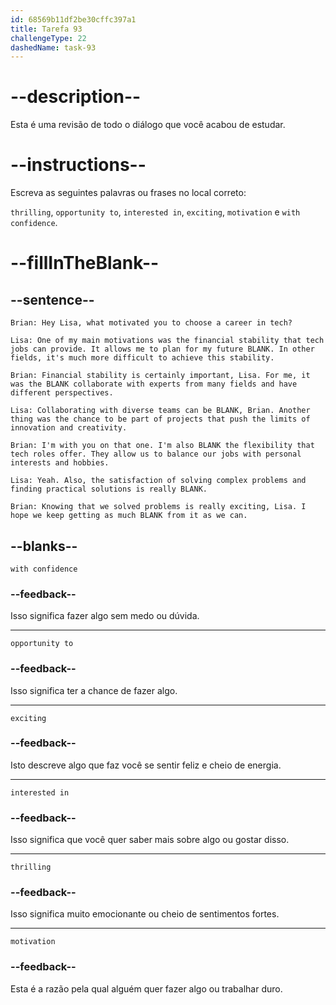 ```yaml
---
id: 68569b11df2be30cffc397a1
title: Tarefa 93
challengeType: 22
dashedName: task-93
---
```


<!-- REVIEW -->

# --description--

Esta é uma revisão de todo o diálogo que você acabou de estudar.

# --instructions--

Escreva as seguintes palavras ou frases no local correto:

`thrilling`, `opportunity to`, `interested in`, `exciting`, `motivation` e `with confidence`.

# --fillInTheBlank--

## --sentence--

`Brian: Hey Lisa, what motivated you to choose a career in tech?`

`Lisa: One of my main motivations was the financial stability that tech jobs can provide. It allows me to plan for my future BLANK. In other fields, it's much more difficult to achieve this stability.`

`Brian: Financial stability is certainly important, Lisa. For me, it was the BLANK collaborate with experts from many fields and have different perspectives.`

`Lisa: Collaborating with diverse teams can be BLANK, Brian. Another thing was the chance to be part of projects that push the limits of innovation and creativity.`

`Brian: I'm with you on that one. I'm also BLANK the flexibility that tech roles offer. They allow us to balance our jobs with personal interests and hobbies.`

`Lisa: Yeah. Also, the satisfaction of solving complex problems and finding practical solutions is really BLANK.`

`Brian: Knowing that we solved problems is really exciting, Lisa. I hope we keep getting as much BLANK from it as we can.`

## --blanks--

`with confidence`

### --feedback--

Isso significa fazer algo sem medo ou dúvida.

---

`opportunity to`

### --feedback--

Isso significa ter a chance de fazer algo.

---

`exciting`

### --feedback--

Isto descreve algo que faz você se sentir feliz e cheio de energia.

---

`interested in`

### --feedback--

Isso significa que você quer saber mais sobre algo ou gostar disso.

---

`thrilling`

### --feedback--

Isso significa muito emocionante ou cheio de sentimentos fortes.

---

`motivation`

### --feedback--

Esta é a razão pela qual alguém quer fazer algo ou trabalhar duro.
